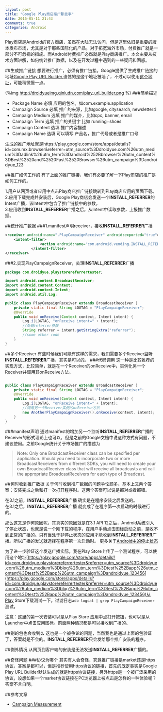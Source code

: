 ```yaml
---
layout: post
title: "Google Play商店推广那些事"
date: 2015-05-11 21:43
comments: true
categories: Android
---
```

Play商店是Android的官方商店，虽然在大陆无法访问，但是这里依旧是重要的版本发布市场，尤其是对于那些国际化的产品。对于拓宽海外市场，付费推广就是一部分不可忽视的措施。而Android付费推广必然就是Play商店推广。本文主要从技术方面讲解，如何统计推广数据，以及在开发过程中遇到的一些疑问和困惑。
<!--more-->
##生成推广链接
想要进行推广，必须有推广链接。Google提供了生成推广链接的地址[Google Play URL Builder](https://developers.google.com/analytics/devguides/collection/android/v2/campaigns#google-play-url-builder),遗憾的是这个地址被墙了，不过可以使用[这个地址](http://www.digitangle.co.uk/toolsandresources/google-play-url-builder/#sthash.HLdt4vXJ.dpbs)，可能稍微慢一点。

{%img http://droidyueimg.qiniudn.com/play_url_builder.png %}
###简单描述
  * Package Name 必填  应用的包名，如com.example.application
  * Campaign Source 必填 推广的来源，比如google, citysearch, newsletter4
  * Campaign Medium 选填  推广的媒介，比如cpc, banner, email
  * Campaign Term   选填 推广的关键字 比如 running+shoes
  * Campaign Content 选填 推广内容描述
  * Campaign Name  选填 可以填写 产品名，推广代号或者是推广口号

生成的推广地址就是https://play.google.com/store/apps/details?id=com.mx.browser&referrer=utm_source%3Ddroidyue.com%26utm_medium%3Dadlink%26utm_term%3Dandroid%252Bbrowser%26utm_content%3DBest%2520and%2520Fast%2520Browser%26utm_campaign%3Dandroidyue_123

##推广如何工作的
有了上面的推广链接，我们有必要了解一下Play商店的推广是如何工作的。

  1.用户从网页或者应用中点击Play商店推广链接跳转到Play商店应用的页面下载。  
  2.应用下载完成并安装后，Google Play商店会发送一个**INSTALL_REFERRER**的Intent广播，该Intent中包含了推广链接中的参数。  
  3.应用收到**INSTALL_REFERRER**广播之后，从Intent中读取参数，上报推广数据。  

##统计推广数据
###1.manifest声明receiver，接收**INSTALL_REFERRER**广播
```xml
<receiver android:name=".PlayCampaignReceiver" android:exported="true">
	<intent-filter>
	    		<action android:name="com.android.vending.INSTALL_REFERRER" />
	  		</intent-filter>	   
</receiver>
```
###2.实现PlayCampaignReceiver，处理**INSTALL_REFERRER**广播
```java
package com.droidyue.playstorereferrertester;

import android.content.BroadcastReceiver;
import android.content.Context;
import android.content.Intent;
import android.util.Log;

public class PlayCampaignReceiver extends BroadcastReceiver {
	private static final String LOGTAG = "PlayCampaignReceiver";
	@Override
	public void onReceive(Context context, Intent intent) {
		Log.i(LOGTAG, "onReceive intent=" + intent);
		//处理referrer参数
		String referrer = intent.getStringExtra("referrer");
		//some other code
	}
}
```

##多个Receiver
有些时候我们可能有这样的需求，我们需要多个Receiver监听**INSTALL_REFERRER**广播，其实是可以的。
###代码调用
这一种是比较推荐的实现方式，比较简单，就是在一个Receiver的onReceive中，实例化另一个Receiver并调用其onReceive方法。
```java

public class PlayCampaignReceiver extends BroadcastReceiver {
	private static final String LOGTAG = "PlayCampaignReceiver";
	@Override
	public void onReceive(Context context, Intent intent) {
		Log.i(LOGTAG, "onReceive intent=" + intent);
		//调用另一个Receiver实例的onReceive方法
		new AnotherPlayCampaignReceiver().onReceive(context, intent);
	}
}
```
###manifest声明
通过manifest的增加另一个监听**INSTALL_REFERRER**广播的Receiver的形式理论上也可以，但是之前的Google文档中说这种方式有问题，不建议使用。之前Google统计关于市场推广的描述为
>Note: Only one BroadcastReceiver class can be specified per application. Should you need to incorporate two or more BroadcastReceivers from different SDKs, you will need to create your own BroadcastReceiver class that will receive all broadcasts and call the appropriate BroadcastReceivers for each type of Broadcast.


##何时收到推广数据
关于何时收到推广数据的问题争论颇多，基本上又两个答案：安装完成之后和打一次打开程序时。这两个答案可以说是都对或者都错。

在3.1之前，**INSTALL_REFERRER**广播 确实是在程序安装之后发送的。   
在3.1之后，**INSTALL_REFERRER**广播 就变成了在程序第一次启动的时候进行的。

那么这又是作何原因呢，其真实的原因就是在3.1 API 12之后，Android系统引入了停止状态，也就是说一个刚下载的程序，在用户手动点击图标启动之前，是收不到正常的广播的。只有当处于非停止状态的应用才能收到**INSTALL_REFERRER**广播。所以广播的发送就选择在程序第一次启动时。  更多关于[Android中的停止状态](http://droidyue.com/blog/2014/07/14/look-inside-android-package-stop-state-since-honeycomb-mr1/)

为了进一步验证这个发送广播实际，我在Play Store上传了一个测试程序，可以使用这个地址[https://play.google.com/store/apps/details?id=com.droidyue.playstorereferrertester&referrer=utm_source%3Ddroidyue.com%26utm_medium%3Dblog%26utm_term%3Dtest%252Bapp%26utm_content%3Dtest%252Bapp%26utm_campaign%3Dandroidyue_123456](https://play.google.com/store/apps/details?id=com.droidyue.playstorereferrertester&referrer=utm_source%3Ddroidyue.com%26utm_medium%3Dblog%26utm_term%3Dtest%252Bapp%26utm_content%3Dtest%252Bapp%26utm_campaign%3Dandroidyue_123456)从Play Store下载测试一下，过滤日志`adb logcat | grep PlayCampaignReceiver`测试。


注意：这里的第一次安装可以是从Play Store 应用中点打开按钮，也可以是从Launcher中点击应用图标。前面两种情况都是可以接收到广播的。

##别的包也会收到么
这也是一个被争论的问题，当然我也是通过上面的包验证了，答案就是不会的。**INSTALL_REFERRER**只会发给那个推广安装的程序。

##例外情况
从网页到客户端的安装是无法发送**INSTALL_REFERRER**广播的。

##奇怪问题
###协议为哪个
其实有人会奇怪，究竟推广链接是market还是https协议，答案是都可以，但是推荐使用https协议的链接，首先的既定事实是Google Play URL Builder默认生成的就是https协议链接，另外https是一个被广泛采用的协议，设想如果一个market协议链接在PC浏览器上被点击是怎样的一种体验呢？答案不言自明。

##参考文章
  * [Campaign Measurement ](https://developers.google.com/analytics/devguides/collection/android/v2/campaigns#overview)






















